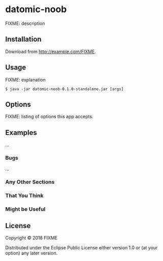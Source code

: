# datomic-noob

FIXME: description

## Installation

Download from http://example.com/FIXME.

## Usage

FIXME: explanation

    $ java -jar datomic-noob-0.1.0-standalone.jar [args]

## Options

FIXME: listing of options this app accepts.

## Examples

...

### Bugs

...

### Any Other Sections
### That You Think
### Might be Useful

## License

Copyright © 2018 FIXME

Distributed under the Eclipse Public License either version 1.0 or (at
your option) any later version.
